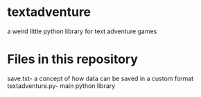 # textadventure
a weird little python library for text adventure games

# Files in this repository
save.txt- a concept of how data can be saved in a custom format
textadventure.py- main python library
